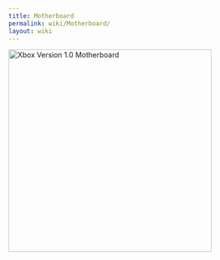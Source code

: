 ```yaml
---
title: Motherboard
permalink: wiki/Motherboard/
layout: wiki
---
```


<img src="Xbox-Motherboard-BR.jpg" title="Xbox Version 1.0 Motherboard" alt="Xbox Version 1.0 Motherboard" width="400" />
